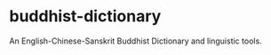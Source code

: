 buddhist-dictionary
===================

An English-Chinese-Sanskrit Buddhist Dictionary and linguistic tools.
